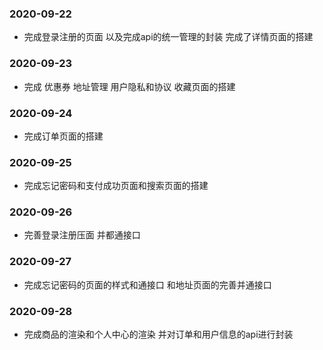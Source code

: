 ### 2020-09-22
- 完成登录注册的页面  以及完成api的统一管理的封装  完成了详情页面的搭建

### 2020-09-23
- 完成 优惠券 地址管理 用户隐私和协议 收藏页面的搭建 

### 2020-09-24 
- 完成订单页面的搭建

### 2020-09-25
- 完成忘记密码和支付成功页面和搜索页面的搭建

### 2020-09-26
- 完善登录注册压面 并都通接口

### 2020-09-27
- 完成忘记密码的页面的样式和通接口  和地址页面的完善并通接口

### 2020-09-28
- 完成商品的渲染和个人中心的渲染  并对订单和用户信息的api进行封装